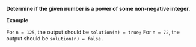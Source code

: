 **Determine if the given number is a power of some non-negative integer.**

**Example**

For `n = 125`, the output should be
`solution(n) = true;`
For `n = 72`, the output should be
`solution(n) = false.`